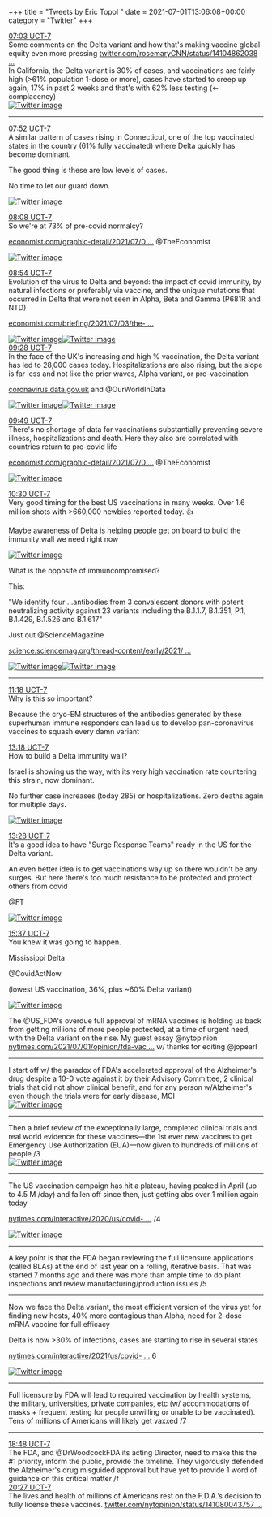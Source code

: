 +++
title = "Tweets by Eric Topol " 
date = 2021-07-01T13:06:08+00:00
category = "Twitter"
+++
<div class="tweet"> 
<div class="profile"> 
<a href="https://twitter.com/erictopol/status/1410599877713678350" target="_blank" rel="noreferer">07:03 UCT-7</a> 
</div> 
<div class="content"> 
Some comments on the Delta variant and how that's making vaccine global equity even more pressing <a href="https://twitter.com/rosemaryCNN/status/1410486203825152003" target="_blank" rel="noreferer">twitter.com/rosemaryCNN/status/14104862038 ...</a> 
</div> 
</div> 
<div class="thread"> 
<div class="thread-content"> 
In California, the Delta variant is 30% of cases, and vaccinations are fairly high  (&gt;61% population 1-dose or more), cases have started to creep up again, 17% in past 2 weeks and that's with 62% less testing (&lt;-complacency) </div> 
<a href="/twitter/erictopol/images/E5NvySNVUA8Ew3x.jpg"  ><img src="/twitter/erictopol/images/E5NvySNVUA8Ew3x.jpg" alt="Twitter image" ></img></a><hr><div class="profile"> 
<a href="https://twitter.com/erictopol/status/1410612209969889281" target="_blank" rel="noreferer">07:52 UCT-7</a> 
</div> 
<div class="content"> 
A similar pattern of cases rising in Connecticut, one of the top vaccinated states in the country (61% fully vaccinated) where Delta quickly has become dominant.

The good thing is these are low levels of cases. 

No time to let our guard down. </div> 
<a href="/twitter/erictopol/images/E5N_M4cVgAs61PQ.jpg"  ><img src="/twitter/erictopol/images/E5N_M4cVgAs61PQ.jpg" alt="Twitter image" ></img></a></div> 
<div class="tweet"> 
<div class="profile"> 
<a href="https://twitter.com/erictopol/status/1410616339161513989" target="_blank" rel="noreferer">08:08 UCT-7</a> 
</div> 
<div class="content"> 
So we're at 73% of pre-covid normalcy?

<a href="https://www.economist.com/graphic-detail/2021/07/03/our-normalcy-index-shows-life-is-halfway-back-to-pre-covid-norms" target="_blank" rel="noreferer">economist.com/graphic-detail/2021/07/0 ...</a> 
 @TheEconomist </div> 
<a href="/twitter/erictopol/images/E5OD6HrVoBEER6R.jpg"  ><img src="/twitter/erictopol/images/E5OD6HrVoBEER6R.jpg" alt="Twitter image" ></img></a></div> 
<div class="tweet"> 
<div class="profile"> 
<a href="https://twitter.com/erictopol/status/1410628006998024193" target="_blank" rel="noreferer">08:54 UCT-7</a> 
</div> 
<div class="content"> 
Evolution of the virus to Delta and beyond: the impact of covid  immunity,  by natural infections or preferably via vaccine, and the unique mutations that occurred in Delta  that were not seen in Alpha, Beta and Gamma (P681R and NTD)

<a href="https://www.economist.com/briefing/2021/07/03/the-new-variants-of-sars-cov-2-are-much-more-dangerous-to-the-unvaccinated" target="_blank" rel="noreferer">economist.com/briefing/2021/07/03/the- ...</a> 
 </div> 
<a href="/twitter/erictopol/images/E5ONym4VUAM8nIy.png"  ><img src="/twitter/erictopol/images/E5ONym4VUAM8nIy.png" alt="Twitter image" ></img></a><a href="/twitter/erictopol/images/E5ON11fVoAEjp80.png"  ><img src="/twitter/erictopol/images/E5ON11fVoAEjp80.png" alt="Twitter image" ></img></a></div> 
<div class="tweet"> 
<div class="profile"> 
<a href="https://twitter.com/erictopol/status/1410636517983227909" target="_blank" rel="noreferer">09:28 UCT-7</a> 
</div> 
<div class="content"> 
In the face of the UK's increasing and high % vaccination, the Delta variant has led to 28,000 cases today. Hospitalizations are also rising, but the slope is far less and not like the prior waves, Alpha variant, or pre-vaccination

<a href="https://coronavirus.data.gov.uk" target="_blank" rel="noreferer">coronavirus.data.gov.uk</a> 
  and @OurWorldInData </div> 
<a href="/twitter/erictopol/images/E5OVgXGVcAEuQK_.jpg"  ><img src="/twitter/erictopol/images/E5OVgXGVcAEuQK_.jpg" alt="Twitter image" ></img></a><a href="/twitter/erictopol/images/E5OViRjVcAAd8SY.jpg"  ><img src="/twitter/erictopol/images/E5OViRjVcAAd8SY.jpg" alt="Twitter image" ></img></a></div> 
<div class="tweet"> 
<div class="profile"> 
<a href="https://twitter.com/erictopol/status/1410641802281979906" target="_blank" rel="noreferer">09:49 UCT-7</a> 
</div> 
<div class="content"> 
There's no shortage of data for vaccinations substantially preventing severe illness, hospitalizations and death.  Here they also are correlated with countries return to pre-covid life

<a href="https://www.economist.com/graphic-detail/2021/07/03/our-normalcy-index-shows-life-is-halfway-back-to-pre-covid-norms" target="_blank" rel="noreferer">economist.com/graphic-detail/2021/07/0 ...</a> 
 @TheEconomist </div> 
<a href="/twitter/erictopol/images/E5ObNS6VEAU6RpJ.jpg"  ><img src="/twitter/erictopol/images/E5ObNS6VEAU6RpJ.jpg" alt="Twitter image" ></img></a></div> 
<div class="tweet"> 
<div class="profile"> 
<a href="https://twitter.com/erictopol/status/1410652030226485254" target="_blank" rel="noreferer">10:30 UCT-7</a> 
</div> 
<div class="content"> 
Very good timing for the best US vaccinations in many weeks. Over 1.6 million shots with &gt;660,000 newbies reported today. 👍

Maybe awareness of Delta is helping people get on board to build the immunity wall we need right now </div> 
<a href="/twitter/erictopol/images/E5OjocFUUAMTika.jpg"  ><img src="/twitter/erictopol/images/E5OjocFUUAMTika.jpg" alt="Twitter image" ></img></a></div> 
<div class="thread"> 
<div class="thread-content"> 
What is the opposite of immuncompromised?

This:

"We identify four ...antibodies from 3 convalescent donors with potent neutralizing activity against 23 variants including the B.1.1.7, B.1.351, P.1, B.1.429, B.1.526 and B.1.617"

Just out @ScienceMagazine 

<a href="https://science.sciencemag.org/thread-content/early/2021/06/30/science.abh1766" target="_blank" rel="noreferer">science.sciencemag.org/thread-content/early/2021/ ...</a> 
 </div> 
<a href="/twitter/erictopol/images/E5Oufm8VEAc6rgh.png"  ><img src="/twitter/erictopol/images/E5Oufm8VEAc6rgh.png" alt="Twitter image" ></img></a><a href="/twitter/erictopol/images/E5OuiqBVoAMw4EL.jpg"  ><img src="/twitter/erictopol/images/E5OuiqBVoAMw4EL.jpg" alt="Twitter image" ></img></a><hr><div class="profile"> 
<a href="https://twitter.com/erictopol/status/1410664064318001152" target="_blank" rel="noreferer">11:18 UCT-7</a> 
</div> 
<div class="content"> 
Why is this so important?

Because the cryo-EM structures of the antibodies generated by these superhuman immune responders can lead us to develop pan-coronavirus vaccines to squash every damn variant</div> 
</div> 
<div class="tweet"> 
<div class="profile"> 
<a href="https://twitter.com/erictopol/status/1410694245346734082" target="_blank" rel="noreferer">13:18 UCT-7</a> 
</div> 
<div class="content"> 
How to build a Delta immunity wall?

Israel is showing us the way, with its very high vaccination rate countering this strain, now dominant. 

No further case increases (today 285) or hospitalizations. Zero deaths again for multiple days. </div> 
<a href="/twitter/erictopol/images/E5PKXd9VcAASRdg.jpg"  ><img src="/twitter/erictopol/images/E5PKXd9VcAASRdg.jpg" alt="Twitter image" ></img></a></div> 
<div class="tweet"> 
<div class="profile"> 
<a href="https://twitter.com/erictopol/status/1410696960453996549" target="_blank" rel="noreferer">13:28 UCT-7</a> 
</div> 
<div class="content"> 
It's a good idea to have "Surge Response Teams" ready in the US for the Delta variant. 

An even better idea is to get vaccinations way up so there wouldn't be any surges. But here there's too much resistance to be protected and protect others from covid

@FT </div> 
<a href="/twitter/erictopol/images/E5PMqzPVcAITBKb.jpg"  ><img src="/twitter/erictopol/images/E5PMqzPVcAITBKb.jpg" alt="Twitter image" ></img></a></div> 
<div class="tweet"> 
<div class="profile"> 
<a href="https://twitter.com/erictopol/status/1410729332494913541" target="_blank" rel="noreferer">15:37 UCT-7</a> 
</div> 
<div class="content"> 
You knew it was going to happen.

Mississippi Delta

@CovidActNow 

(lowest US vaccination, 36%, plus ~60% Delta variant) </div> 
<a href="/twitter/erictopol/images/E5Pp7bgVUAMirD7.jpg"  ><img src="/twitter/erictopol/images/E5Pp7bgVUAMirD7.jpg" alt="Twitter image" ></img></a></div> 
<div class="thread"> 
<div class="thread-content"> 
The @US_FDA's overdue full approval of mRNA vaccines is holding us back from getting millions of more people protected, at a time of urgent need, with the Delta variant on the rise. My guest essay @nytopinion <a href="https://www.nytimes.com/2021/07/01/opinion/fda-vaccines-full-approval.html" target="_blank" rel="noreferer">nytimes.com/2021/07/01/opinion/fda-vac ...</a> 
 w/ thanks for editing @jopearl</div> 
<hr><div class="thread-content"> 
I start off w/ the paradox of FDA's  accelerated approval of the Alzheimer's drug despite a 10-0 vote against it by their Advisory Committee, 2 clinical trials that did not show clinical benefit, and for any person w/Alzheimer's even though the trials were for early disease, MCI </div> 
<a href="/twitter/erictopol/images/E5QOZXmVUAMBQnv.jpg"  ><img src="/twitter/erictopol/images/E5QOZXmVUAMBQnv.jpg" alt="Twitter image" ></img></a><hr><div class="thread-content"> 
Then a brief review of the exceptionally large, completed clinical trials and real world evidence for these vaccines—the 1st ever new vaccines to get Emergency Use Authorization (EUA)—now given to hundreds of millions of people /3 </div> 
<a href="/twitter/erictopol/images/E5QQCevVgAIIKoJ.jpg"  ><img src="/twitter/erictopol/images/E5QQCevVgAIIKoJ.jpg" alt="Twitter image" ></img></a><hr><div class="thread-content"> 
The US vaccination campaign has hit a plateau, having peaked in April (up to 4.5 M /day) and fallen off since then, just getting abs over 1 million again today

<a href="https://www.nytimes.com/interactive/2020/us/covid-19-vaccine-doses.html" target="_blank" rel="noreferer">nytimes.com/interactive/2020/us/covid- ...</a> 
 /4 </div> 
<a href="/twitter/erictopol/images/E5QQ5S7VEAIuGkw.jpg"  ><img src="/twitter/erictopol/images/E5QQ5S7VEAIuGkw.jpg" alt="Twitter image" ></img></a><hr><div class="thread-content"> 
A key point is that the FDA began reviewing the full licensure applications (called BLAs) at the end of last year on a rolling, iterative basis. That was started 7 months ago and there was more than ample time to do plant inspections and review manufacturing/production issues /5</div> 
<hr><div class="thread-content"> 
Now we face the Delta variant, the most efficient version of the virus yet for finding new hosts, 40% more contagious than Alpha, need for 2-dose mRNA vaccine for full efficacy

Delta is now &gt;30% of infections, cases are starting to rise in several states

<a href="https://www.nytimes.com/interactive/2021/us/covid-cases.html" target="_blank" rel="noreferer">nytimes.com/interactive/2021/us/covid- ...</a> 
 6 </div> 
<a href="/twitter/erictopol/images/E5QTTkHUcAEntOK.jpg"  ><img src="/twitter/erictopol/images/E5QTTkHUcAEntOK.jpg" alt="Twitter image" ></img></a><hr><div class="thread-content"> 
Full licensure by FDA will lead to required vaccination by health systems, the military, universities, private companies, etc (w/ accommodations of masks + frequent testing for people unwilling or unable to be vaccinated). Tens of millions of Americans will likely get vaxxed /7</div> 
<hr><div class="profile"> 
<a href="https://twitter.com/erictopol/status/1410777379165724679" target="_blank" rel="noreferer">18:48 UCT-7</a> 
</div> 
<div class="content"> 
The FDA, and @DrWoodcockFDA its acting Director, need to make this the #1 priority, inform the public, provide the timeline. They vigorously defended the Alzheimer's drug misguided approval but have yet to provide 1 word of guidance on this critical matter /f</div> 
</div> 
<div class="tweet"> 
<div class="profile"> 
<a href="https://twitter.com/erictopol/status/1410802213086134279" target="_blank" rel="noreferer">20:27 UCT-7</a> 
</div> 
<div class="content"> 
The lives and health of millions of Americans rest on the F.D.A.’s decision to fully license these vaccines. <a href="https://twitter.com/nytopinion/status/1410800437570244609" target="_blank" rel="noreferer">twitter.com/nytopinion/status/141080043757 ...</a> 
</div> 
</div> 


